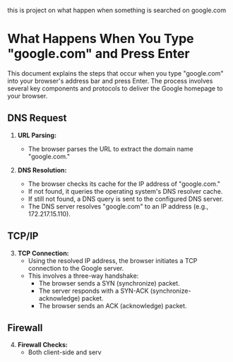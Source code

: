 this is  project on what happen when something is searched on google.com
# What Happens When You Type "google.com" and Press Enter

This document explains the steps that occur when you type "google.com" into your browser's address bar and press Enter. The process involves several key components and protocols to deliver the Google homepage to your browser.

## DNS Request

1. **URL Parsing:**
   - The browser parses the URL to extract the domain name "google.com."

2. **DNS Resolution:**
   - The browser checks its cache for the IP address of "google.com."
   - If not found, it queries the operating system's DNS resolver cache.
   - If still not found, a DNS query is sent to the configured DNS server.
   - The DNS server resolves "google.com" to an IP address (e.g., 172.217.15.110).

## TCP/IP

3. **TCP Connection:**
   - Using the resolved IP address, the browser initiates a TCP connection to the Google server.
   - This involves a three-way handshake:
     - The browser sends a SYN (synchronize) packet.
     - The server responds with a SYN-ACK (synchronize-acknowledge) packet.
     - The browser sends an ACK (acknowledge) packet.

## Firewall

4. **Firewall Checks:**
   - Both client-side and serv


